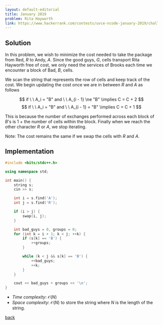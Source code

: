 ```yaml
---
layout: default-editorial
title: January 2019
problem: Rita Hayworth
link: https://www.hackerrank.com/contests/uvce-ncode-january-2019/challenges/rita-hayworth
---
```


## Solution 

In this problem, we wish to minimize the cost needed to take the package from Red, $R$ to Andy, $A$. 
Since the good guys, $G$, cells transport Rita Hayworth free of cost, 
we only need the services of Brooks each time we encounter a block of Bad, $B$, cells. 

We scan the string that represents the row of cells and keep track of the cost. 
We begin updating the cost once we are in between $R$ and $A$ as follows

$$ if \  \ A_i = "B" and \ \ A_{i - 1} \ne "B" \implies C = C + 2 $$
$$ if \  \ A_i = "B" and \ \ A_{i - 1} = "B" \implies C = C + 1 $$

This is because the number of exchanges performed across each block of $B$'s is $1$ + the number of cells within the block. 
Finally when we reach the other character $R$ or $A$, we stop iterating. 

Note: The cost remains the same if we swap the cells with $R$ and $A$.


## Implementation

```cpp
#include <bits/stdc++.h>

using namespace std;

int main() {
    string s;
    cin >> s;

    int i = s.find('A');
    int j = s.find('R');

    if (i > j) {
        swap(i, j);
    }

    int bad_guys = 0, groups = 0;
    for (int k = i + 1; k < j; ++k) {
        if (s[k] == 'B') {
            ++groups;
        }

        while (k < j && s[k] == 'B') {
            ++bad_guys;
            ++k;
        }
    }

    cout << bad_guys + groups << '\n';
}
```

* _Time complexity_: $\mathcal{O}(N)$
* _Space complexity_: $\mathcal{O}(N)$ to store the string where $N$ is the length of the string.

[back](./index.html)

